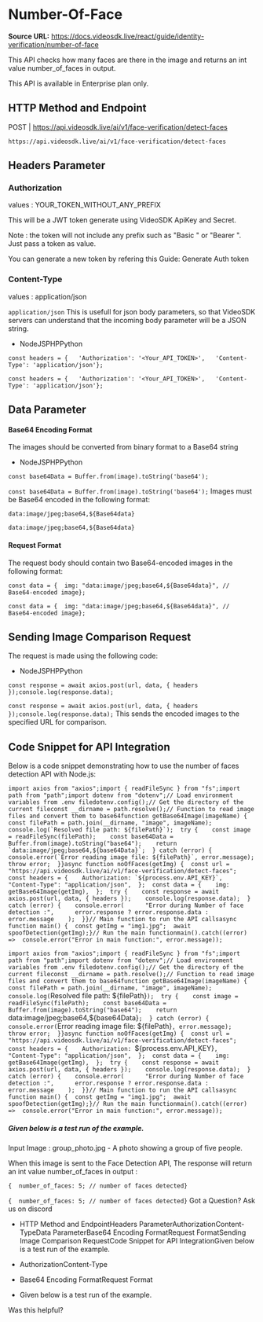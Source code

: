 # Number-Of-Face

**Source URL:** https://docs.videosdk.live/react/guide/identity-verification/number-of-face

This API checks how many faces are there in the image and returns an int value number_of_faces in output.

This API is available in Enterprise plan only.

## HTTP Method and Endpoint​

POST | https://api.videosdk.live/ai/v1/face-verification/detect-faces

`https://api.videosdk.live/ai/v1/face-verification/detect-faces`
## Headers Parameter​

### Authorization​

values : YOUR_TOKEN_WITHOUT_ANY_PREFIX

This will be a JWT token generate using VideoSDK ApiKey and Secret.

Note : the token will not include any prefix such as "Basic " or "Bearer ". Just pass a token as value.

You can generate a new token by refering this Guide: Generate Auth token

### Content-Type​

values : application/json

`application/json`
This is usefull for json body parameters, so that VideoSDK servers can understand that the incoming body parameter will be a JSON string.

- NodeJSPHPPython

```
const headers = {   'Authorization': '<Your_API_TOKEN>',   'Content-Type': 'application/json'};
```

`const headers = {   'Authorization': '<Your_API_TOKEN>',   'Content-Type': 'application/json'};`
## Data Parameter​

#### Base64 Encoding Format​

The images should be converted from binary format to a Base64 string

- NodeJSPHPPython

```
const base64Data = Buffer.from(image).toString('base64');
```

`const base64Data = Buffer.from(image).toString('base64');`
Images must be Base64 encoded in the following format:

```
data:image/jpeg;base64,${Base64data}
```

`data:image/jpeg;base64,${Base64data}`
#### Request Format​

The request body should contain two Base64-encoded images in the following format:

```
const data = {  img: "data:image/jpeg;base64,${Base64data}", // Base64-encoded image};
```

`const data = {  img: "data:image/jpeg;base64,${Base64data}", // Base64-encoded image};`
## Sending Image Comparison Request​

The request is made using the following code:

- NodeJSPHPPython

```
const response = await axios.post(url, data, { headers });console.log(response.data);
```

`const response = await axios.post(url, data, { headers });console.log(response.data);`
This sends the encoded images to the specified URL for comparison.

## Code Snippet for API Integration​

Below is a code snippet demonstrating how to use the number of faces detection API with Node.js:

```
import axios from "axios";import { readFileSync } from "fs";import path from "path";import dotenv from "dotenv";// Load environment variables from .env filedotenv.config();// Get the directory of the current fileconst __dirname = path.resolve();// Function to read image files and convert them to base64function getBase64Image(imageName) {  const filePath = path.join(__dirname, "image", imageName);  console.log(`Resolved file path: ${filePath}`);  try {    const image = readFileSync(filePath);    const base64Data = Buffer.from(image).toString("base64");    return `data:image/jpeg;base64,${base64Data}`;  } catch (error) {    console.error(`Error reading image file: ${filePath}`, error.message);    throw error;  }}async function noOfFaces(getImg) {  const url = "https://api.videosdk.live/ai/v1/face-verification/detect-faces";  const headers = {    Authorization: `${process.env.API_KEY}`,    "Content-Type": "application/json",  };  const data = {    img: getBase64Image(getImg),  };  try {    const response = await axios.post(url, data, { headers });    console.log(response.data);  } catch (error) {    console.error(      "Error during Number of face detection :",      error.response ? error.response.data : error.message    );  }}// Main function to run the API callsasync function main() {  const getImg = "img1.jpg";  await spoofDetection(getImg);}// Run the main functionmain().catch((error) =>  console.error("Error in main function:", error.message));
```

`import axios from "axios";import { readFileSync } from "fs";import path from "path";import dotenv from "dotenv";// Load environment variables from .env filedotenv.config();// Get the directory of the current fileconst __dirname = path.resolve();// Function to read image files and convert them to base64function getBase64Image(imageName) {  const filePath = path.join(__dirname, "image", imageName);  console.log(`Resolved file path: ${filePath}`);  try {    const image = readFileSync(filePath);    const base64Data = Buffer.from(image).toString("base64");    return `data:image/jpeg;base64,${base64Data}`;  } catch (error) {    console.error(`Error reading image file: ${filePath}`, error.message);    throw error;  }}async function noOfFaces(getImg) {  const url = "https://api.videosdk.live/ai/v1/face-verification/detect-faces";  const headers = {    Authorization: `${process.env.API_KEY}`,    "Content-Type": "application/json",  };  const data = {    img: getBase64Image(getImg),  };  try {    const response = await axios.post(url, data, { headers });    console.log(response.data);  } catch (error) {    console.error(      "Error during Number of face detection :",      error.response ? error.response.data : error.message    );  }}// Main function to run the API callsasync function main() {  const getImg = "img1.jpg";  await spoofDetection(getImg);}// Run the main functionmain().catch((error) =>  console.error("Error in main function:", error.message));`
##### Given below is a test run of the example.​

Input Image : group_photo.jpg - A photo showing a group of five people.

When this image is sent to the Face Detection API, The response will return an int value number_of_faces in output :

```
{  number_of_faces: 5; // number of faces detected}
```

`{  number_of_faces: 5; // number of faces detected}`
Got a Question? Ask us on discord

- HTTP Method and EndpointHeaders ParameterAuthorizationContent-TypeData ParameterBase64 Encoding FormatRequest FormatSending Image Comparison RequestCode Snippet for API IntegrationGiven below is a test run of the example.

- AuthorizationContent-Type

- Base64 Encoding FormatRequest Format

- Given below is a test run of the example.

Was this helpful?
